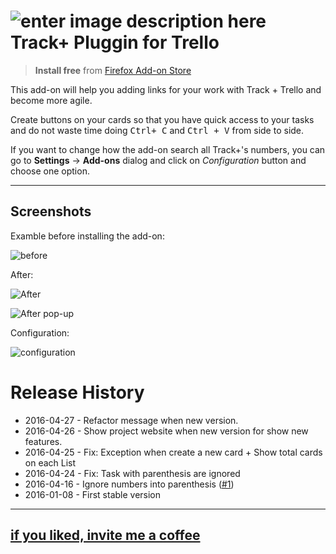 ![enter image description here](https://addons.cdn.mozilla.net/user-media/addon_icons/679/679595-64.png) Track+ Pluggin for Trello
===================
> **Install free** from [Firefox Add-on Store](https://addons.mozilla.org/en-US/firefox/addon/track-pluggin-for-trello/)

This add-on will help you adding links for your work with Track + Trello and become more agile.

Create buttons on your cards so that you have quick access to your tasks and do not waste time doing <kbd>Ctrl+ C</kbd> and <kbd>Ctrl + V</kbd> from side to side.

If you want to change how the add-on search all Track+'s numbers, you can go to <i class="icon-cog"></i> **Settings**  -> **Add-ons** dialog and click on *Configuration* button and choose one option.

----------
Screenshots
-------------
Examble before installing the add-on:

![before](https://addons.cdn.mozilla.net/user-media/previews/thumbs/171/171046.png)

After:

![After](https://addons.cdn.mozilla.net/user-media/previews/thumbs/171/171045.png)

![After pop-up](https://addons.cdn.mozilla.net/user-media/previews/full/171/171047.png)

Configuration:

![configuration](https://addons.cdn.mozilla.net/user-media/previews/full/171/171048.png)

# Release History
* 2016-04-27 - Refactor message when new version.
* 2016-04-26 - Show project website when new version for show new features.
* 2016-04-25 - Fix: Exception when create a new card + Show total cards on each List
* 2016-04-24 - Fix: Task with parenthesis are ignored
* 2016-04-16 - Ignore numbers into parenthesis ([#1](https://github.com/carloscmaleno/firefox-extension-tplus-trello/issues/1))
* 2016-01-08 - First stable version 

----------
## [if you liked, invite me a coffee](https://www.paypal.me/CarlosCoronadoMaleno/1) ##